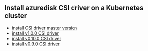 ## Install azuredisk CSI driver on a Kubernetes cluster

 - [install CSI driver master version](./install-csi-driver-master.md)
 - [install v1.0.0 CSI driver](./install-csi-driver-v1.0.0.md)
 - [install v0.10.0 CSI driver](./install-csi-driver-v0.10.0.md)
 - [install v0.9.0 CSI driver](./install-csi-driver-v0.9.0.md)
